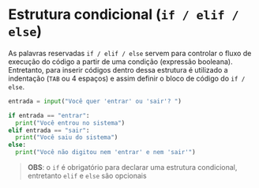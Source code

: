 # Estrutura condicional (`if / elif / else`)

As palavras reservadas `if / elif / else` servem para controlar o fluxo de execução do código a partir de uma condição (expressão booleana). Entretanto, para inserir códigos dentro dessa estrutura é utilizado a indentação (`TAB` ou 4 espaços) e assim definir o bloco de código do `if / else`.

```python
entrada = input("Você quer 'entrar' ou 'sair'? ")

if entrada == "entrar":
  print("Você entrou no sistema")
elif entrada == "sair":
  print("Você saiu do sistema")
else:
  print("Você não digitou nem 'entrar' e nem 'sair'")
```

> **OBS**: o `if` é obrigatório para declarar uma estrutura condicional, entretanto `elif` e `else` são opcionais
